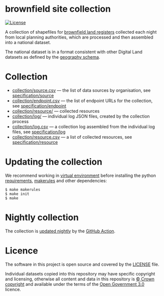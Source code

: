 # brownfield site collection

[![License](https://img.shields.io/github/license/mashape/apistatus.svg)](https://github.com/digital-land/brownfield-land/blob/master/LICENSE)

A collection of shapefiles for [brownfield land registers](https://www.gov.uk/guidance/brownfield-land-registers) collected each night from local planning authorities, which are processed and then assembled into a national dataset.

The national dataset is in a format consistent with other Digital Land datasets as defined by the [geography schema](https://digital-land.github.io/specification/schema/geography/).

# Collection

* [collection/source.csv](collection/source.csv) — the list of data sources by organisation, see [specification/source](https://digital-land.github.io/specification/schema/source/)
* [collection/endpoint.csv](collection/endpoint.csv) — the list of endpoint URLs for the collection, see [specification/endpoint](https://digital-land.github.io/specification/schema/endpoint)
* [collection/resource/](collection/resource/) — collected resources
* [collection/log/](collection/log/) — individual log JSON files, created by the collection process
* [collection/log.csv](collection/log.csv) — a collection log assembled from the individual log files, see [specification/log](https://digital-land.github.io/specification/schema/log)
* [collection/resource.csv](collection/resource.csv) — a list of collected resources, see [specification/resource](https://digital-land.github.io/specification/schema/resource)

# Updating the collection

We recommend working in [virtual environment](http://docs.python-guide.org/en/latest/dev/virtualenvs/) before installing the python [requirements](requirements.txt), [makerules](https://github.com/digital-land/makerules) and other dependencies:

    $ make makerules
    $ make init
    $ make

# Nightly collection

The collection is [updated nightly](https://github.com/digital-land/brownfield-land-collection-new/actions) by the [GitHub Action](.github/workflows/run.yml).

# Licence

The software in this project is open source and covered by the [LICENSE](LICENSE) file.

Individual datasets copied into this repository may have specific copyright and licensing, otherwise all content and data in this repository is
[© Crown copyright](http://www.nationalarchives.gov.uk/information-management/re-using-public-sector-information/copyright-and-re-use/crown-copyright/)
and available under the terms of the [Open Government 3.0](https://www.nationalarchives.gov.uk/doc/open-government-licence/version/3/) licence.
